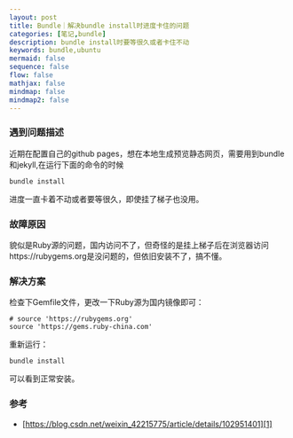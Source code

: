 ```yaml
---
layout: post
title: Bundle｜解决bundle install时进度卡住的问题
categories: [笔记,bundle]
description: bundle install时要等很久或者卡住不动
keywords: bundle,ubuntu
mermaid: false
sequence: false
flow: false
mathjax: false
mindmap: false
mindmap2: false
---
```


### 遇到问题描述

近期在配置自己的github pages，想在本地生成预览静态网页，需要用到bundle和jekyll,在运行下面的命令的时候
```objc
bundle install
```
进度一直卡着不动或者要等很久，即使挂了梯子也没用。

### 故障原因

貌似是Ruby源的问题，国内访问不了，但奇怪的是挂上梯子后在浏览器访问https://rubygems.org是没问题的，但依旧安装不了，搞不懂。


### 解决方案

检查下Gemfile文件，更改一下Ruby源为国内镜像即可：
```objc
# source 'https://rubygems.org'
source 'https://gems.ruby-china.com'
```
重新运行：
```objc
bundle install
```
可以看到正常安装。
### 参考

- [https://blog.csdn.net/weixin_42215775/article/details/102951401][1]

[1]: https://blog.csdn.net/weixin_42215775/article/details/102951401
